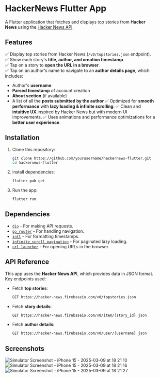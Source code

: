 # HackerNews Flutter App

A Flutter application that fetches and displays top stories from **Hacker News** using the [Hacker News API](https://github.com/HackerNews/API).

## Features

✅ Display top stories from Hacker News (`/v0/topstories.json` endpoint).  
✅ Show each story's **title, author, and creation timestamp**.  
✅ Tap on a story to **open the URL in a browser**.  
✅ Tap on an author's name to navigate to an **author details page**, which includes:
  - Author's **username**
  - **Parsed timestamp** of account creation
  - **About section** (if available)
  - A list of all the **posts submitted by the author**
✅ Optimized for **smooth performance** with **lazy loading & infinite scrolling**.
✅ Clean and **intuitive UX** inspired by Hacker News but with modern UI improvements.
✅ Uses animations and performance optimizations for a **better user experience**.

## Installation

1. Clone this repository:
   ```sh
   git clone https://github.com/yourusername/hackernews-flutter.git
   cd hackernews-flutter
   ```
2. Install dependencies:
   ```sh
   flutter pub get
   ```
3. Run the app:
   ```sh
   flutter run
   ```

## Dependencies

- [`dio`](https://pub.dev/packages/dio) - For making API requests.
- [`go_router`](https://pub.dev/packages/go_router) - For handling navigation.
- [`intl`](https://pub.dev/packages/intl) - For formatting timestamps.
- [`infinite_scroll_pagination`](https://pub.dev/packages/infinite_scroll_pagination) - For paginated lazy loading.
- [`url_launcher`](https://pub.dev/packages/url_launcher) - For opening URLs in the browser.

## API Reference

This app uses the **Hacker News API**, which provides data in JSON format.
Key endpoints used:

- Fetch **top stories**:
  ```sh
  GET https://hacker-news.firebaseio.com/v0/topstories.json
  ```
- Fetch **story details**:
  ```sh
  GET https://hacker-news.firebaseio.com/v0/item/{story_id}.json
  ```
- Fetch **author details**:
  ```sh
  GET https://hacker-news.firebaseio.com/v0/user/{username}.json
  ```

## Screenshots
![Simulator Screenshot - iPhone 15 - 2025-03-09 at 18 21 10](https://github.com/user-attachments/assets/0d08e351-49cc-4002-9b91-7188cf96d7f5)
![Simulator Screenshot - iPhone 15 - 2025-03-09 at 18 21 16](https://github.com/user-attachments/assets/68198368-50a0-45b5-b323-f98bef35cb7e)
![Simulator Screenshot - iPhone 15 - 2025-03-09 at 18 21 27](https://github.com/user-attachments/assets/65da5b66-9916-498f-988c-109dfe5ffa7c)

